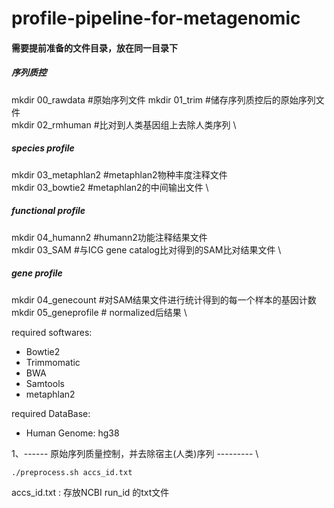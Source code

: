 # profile-pipeline-for-metagenomic
#### 需要提前准备的文件目录，放在同一目录下
##### 序列质控
mkdir 00_rawdata    #原始序列文件
mkdir 01_trim       #储存序列质控后的原始序列文件 \
mkdir 02_rmhuman    #比对到人类基因组上去除人类序列 \
##### species profile
mkdir 03_metaphlan2 #metaphlan2物种丰度注释文件 \
mkdir 03_bowtie2    #metaphlan2的中间输出文件 \
##### functional profile
mkdir 04_humann2    #humann2功能注释结果文件 \
mkdir 03_SAM        #与ICG gene catalog比对得到的SAM比对结果文件 \
##### gene profile
mkdir 04_genecount  #对SAM结果文件进行统计得到的每一个样本的基因计数 \
mkdir 05_geneprofile # normalized后结果 \

required softwares: 
- Bowtie2
- Trimmomatic
- BWA
- Samtools
- metaphlan2 

required DataBase:
 - Human Genome: hg38
 

1、------ 原始序列质量控制，并去除宿主(人类)序列 --------- \
```
./preprocess.sh accs_id.txt 
```
accs_id.txt : 存放NCBI run_id 的txt文件
